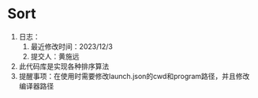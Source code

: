 # Sort

1. 日志：
    1. 最近修改时间：2023/12/3
    2. 提交人：黄施远
2. 此代码库是实现各种排序算法
3. 提醒事项：在使用时需要修改launch.json的cwd和program路径，并且修改编译器路径
 